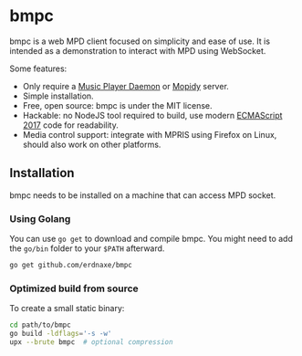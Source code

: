 # bmpc

bmpc is a web MPD client focused on simplicity and ease of use.
It is intended as a demonstration to interact with MPD using WebSocket.

Some features:

-   Only require a [Music Player Daemon](https://en.wikipedia.org/wiki/Music_Player_Daemon)
    or [Mopidy](https://mopidy.com/) server.
-   Simple installation.
-   Free, open source: bmpc is under the MIT license.
-   Hackable: no NodeJS tool required to build, use modern
    [ECMAScript 2017](https://en.wikipedia.org/wiki/ECMAScript#8th_Edition_%E2%80%93_ECMAScript_2017)
    code for readability.
-   Media control support: integrate with MPRIS using Firefox on Linux,
    should also work on other platforms.

## Installation

bmpc needs to be installed on a machine that can access MPD socket.

### Using Golang

You can use `go get` to download and compile bmpc.
You might need to add the `go/bin` folder to your `$PATH` afterward.

```bash
go get github.com/erdnaxe/bmpc
```

### Optimized build from source

To create a small static binary:

```bash
cd path/to/bmpc
go build -ldflags='-s -w'
upx --brute bmpc  # optional compression
```
